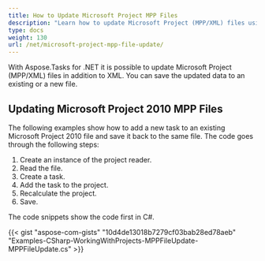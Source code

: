 ```yaml
---
title: How to Update Microsoft Project MPP Files
description: "Learn how to update Microsoft Project (MPP/XML) files using Aspose.Tasks for .NET."
type: docs
weight: 130
url: /net/microsoft-project-mpp-file-update/
---
```


With Aspose.Tasks for .NET it is possible to update Microsoft Project (MPP/XML) files in addition to XML. You can save the updated data to an existing or a new file.

## **Updating Microsoft Project 2010 MPP Files**
The following examples show how to add a new task to an existing Microsoft Project 2010 file and save it back to the same file. The code goes through the following steps:

1. Create an instance of the project reader.
2. Read the file.
3. Create a task.
4. Add the task to the project.
5. Recalculate the project.
6. Save.

The code snippets show the code first in C#.

{{< gist "aspose-com-gists" "10d4de13018b7279cf03bab28ed78aeb" "Examples-CSharp-WorkingWithProjects-MPPFileUpdate-MPPFileUpdate.cs" >}}
